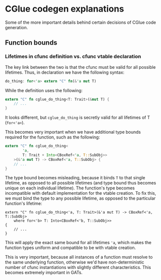 # CGlue codegen explanations

Some of the more important details behind certain decisions of CGlue code generation.

## Function bounds

### Lifetimes in cfunc definition vs. cfunc vtable declaration

The key link between the two is that the cfunc must be valid for all possible lifetimes. Thus, in declaration we have the following syntax:


```rust
do_thing: for<'a> extern "C" fn(&'a mut T)
```

While the definition uses the following:


```rust
extern "C" fn cglue_do_thing<T: Trait>(&mut T) {
    // ...
}
```

It looks different, but `cglue_do_thing` is secretly valid for all lifetimes of T (`for<'a>`).

This becomes very important when we have additional type bounds required for the function, such as the following:

```rust
extern "C" fn cglue_do_thing<
        'a,
	    T: Trait + Into<CBoxRef<'a, T::SubObj>>
	>(&'a mut T) -> CBoxRef<'a, T::SubObj> {
	// ...
}
```

The type bound becomes misleading, because it binds `T` to that single lifetime, as opposed to all possible lifetimes (and type bound thus becomes unique on each individual lifetime). The function's type becomes incompatible with default implementation for the vtable creation. To fix this, we must bind the type to any possible lifetime, as opposed to the particular function's lifetime:

```
extern "C" fn cglue_do_thing<'a, T: Trait>(&'a mut T) -> CBoxRef<'a, T::SubObj>
	where for<'b> T: Into<CBoxRef<'b, T::SubObj>>
{
	// ...
}
```

This will apply the exact same bound for all lifetimes `'a`, which makes the function types uniform and compatible to be with vtable creation.

This is very important, because all instances of a function must resolve to the same underlying function, otherwise we'd have non-deterministic number of cfunc instantiations with slightly different characteristics. This becomes extremely important in GATs.
